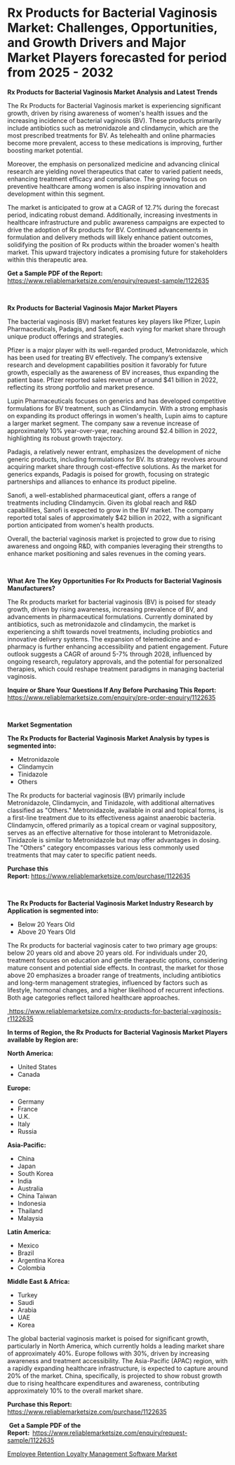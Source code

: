 <p><h1>Rx Products for Bacterial Vaginosis Market: Challenges, Opportunities, and Growth Drivers and Major Market Players forecasted for period from 2025 - 2032</h1></p><p><strong>Rx Products for Bacterial Vaginosis Market Analysis and Latest Trends</strong></p>
<p><p>The Rx Products for Bacterial Vaginosis market is experiencing significant growth, driven by rising awareness of women's health issues and the increasing incidence of bacterial vaginosis (BV). These products primarily include antibiotics such as metronidazole and clindamycin, which are the most prescribed treatments for BV. As telehealth and online pharmacies become more prevalent, access to these medications is improving, further boosting market potential.</p><p>Moreover, the emphasis on personalized medicine and advancing clinical research are yielding novel therapeutics that cater to varied patient needs, enhancing treatment efficacy and compliance. The growing focus on preventive healthcare among women is also inspiring innovation and development within this segment.</p><p>The market is anticipated to grow at a CAGR of 12.7% during the forecast period, indicating robust demand. Additionally, increasing investments in healthcare infrastructure and public awareness campaigns are expected to drive the adoption of Rx products for BV. Continued advancements in formulation and delivery methods will likely enhance patient outcomes, solidifying the position of Rx products within the broader women's health market. This upward trajectory indicates a promising future for stakeholders within this therapeutic area.</p></p>
<p><strong>Get a Sample PDF of the Report:&nbsp;</strong> <a href="https://www.reliablemarketsize.com/enquiry/request-sample/1122635?utm_campaign=3324&utm_medium=2&utm_source=Github&utm_content=ia&utm_term=11032025&utm_id=rx-products-for-bacterial-vaginosis">https://www.reliablemarketsize.com/enquiry/request-sample/1122635</a></p>
<p>&nbsp;</p>
<p><strong>Rx Products for Bacterial Vaginosis Major Market Players</strong></p>
<p><p>The bacterial vaginosis (BV) market features key players like Pfizer, Lupin Pharmaceuticals, Padagis, and Sanofi, each vying for market share through unique product offerings and strategies.</p><p>Pfizer is a major player with its well-regarded product, Metronidazole, which has been used for treating BV effectively. The company’s extensive research and development capabilities position it favorably for future growth, especially as the awareness of BV increases, thus expanding the patient base. Pfizer reported sales revenue of around $41 billion in 2022, reflecting its strong portfolio and market presence.</p><p>Lupin Pharmaceuticals focuses on generics and has developed competitive formulations for BV treatment, such as Clindamycin. With a strong emphasis on expanding its product offerings in women's health, Lupin aims to capture a larger market segment. The company saw a revenue increase of approximately 10% year-over-year, reaching around $2.4 billion in 2022, highlighting its robust growth trajectory.</p><p>Padagis, a relatively newer entrant, emphasizes the development of niche generic products, including formulations for BV. Its strategy revolves around acquiring market share through cost-effective solutions. As the market for generics expands, Padagis is poised for growth, focusing on strategic partnerships and alliances to enhance its product pipeline.</p><p>Sanofi, a well-established pharmaceutical giant, offers a range of treatments including Clindamycin. Given its global reach and R&D capabilities, Sanofi is expected to grow in the BV market. The company reported total sales of approximately $42 billion in 2022, with a significant portion anticipated from women's health products.</p><p>Overall, the bacterial vaginosis market is projected to grow due to rising awareness and ongoing R&D, with companies leveraging their strengths to enhance market positioning and sales revenues in the coming years.</p></p>
<p>&nbsp;</p>
<p><strong>What Are The Key Opportunities For Rx Products for Bacterial Vaginosis Manufacturers?</strong></p>
<p><p>The Rx products market for bacterial vaginosis (BV) is poised for steady growth, driven by rising awareness, increasing prevalence of BV, and advancements in pharmaceutical formulations. Currently dominated by antibiotics, such as metronidazole and clindamycin, the market is experiencing a shift towards novel treatments, including probiotics and innovative delivery systems. The expansion of telemedicine and e-pharmacy is further enhancing accessibility and patient engagement. Future outlook suggests a CAGR of around 5-7% through 2028, influenced by ongoing research, regulatory approvals, and the potential for personalized therapies, which could reshape treatment paradigms in managing bacterial vaginosis.</p></p>
<p><strong>Inquire or Share Your Questions If Any Before Purchasing This Report:</strong> <a href="https://www.reliablemarketsize.com/enquiry/pre-order-enquiry/1122635?utm_campaign=3324&utm_medium=2&utm_source=Github&utm_content=ia&utm_term=11032025&utm_id=rx-products-for-bacterial-vaginosis">https://www.reliablemarketsize.com/enquiry/pre-order-enquiry/1122635</a></p>
<p>&nbsp;</p>
<p><strong>Market Segmentation</strong></p>
<p><strong>The Rx Products for Bacterial Vaginosis Market Analysis by types is segmented into:</strong></p>
<p><ul><li>Metronidazole</li><li>Clindamycin</li><li>Tinidazole</li><li>Others</li></ul></p>
<p><p>The Rx products for bacterial vaginosis (BV) primarily include Metronidazole, Clindamycin, and Tinidazole, with additional alternatives classified as "Others." Metronidazole, available in oral and topical forms, is a first-line treatment due to its effectiveness against anaerobic bacteria. Clindamycin, offered primarily as a topical cream or vaginal suppository, serves as an effective alternative for those intolerant to Metronidazole. Tinidazole is similar to Metronidazole but may offer advantages in dosing. The "Others" category encompasses various less commonly used treatments that may cater to specific patient needs.</p></p>
<p><strong>Purchase this Report:&nbsp;</strong><a href="https://www.reliablemarketsize.com/purchase/1122635?utm_campaign=3324&utm_medium=2&utm_source=Github&utm_content=ia&utm_term=11032025&utm_id=rx-products-for-bacterial-vaginosis">https://www.reliablemarketsize.com/purchase/1122635</a></p>
<p>&nbsp;</p>
<p><strong>The Rx Products for Bacterial Vaginosis Market Industry Research by Application is segmented into:</strong></p>
<p><ul><li>Below 20 Years Old</li><li>Above 20 Years Old</li></ul></p>
<p><p>The Rx products for bacterial vaginosis cater to two primary age groups: below 20 years old and above 20 years old. For individuals under 20, treatment focuses on education and gentle therapeutic options, considering mature consent and potential side effects. In contrast, the market for those above 20 emphasizes a broader range of treatments, including antibiotics and long-term management strategies, influenced by factors such as lifestyle, hormonal changes, and a higher likelihood of recurrent infections. Both age categories reflect tailored healthcare approaches.</p></p>
<p><a href="https://www.reliablemarketsize.com/rx-products-for-bacterial-vaginosis-r1122635?utm_campaign=3324&utm_medium=2&utm_source=Github&utm_content=ia&utm_term=11032025&utm_id=rx-products-for-bacterial-vaginosis">&nbsp;https://www.reliablemarketsize.com/rx-products-for-bacterial-vaginosis-r1122635</a></p>
<p><strong>In terms of Region, the Rx Products for Bacterial Vaginosis Market Players available by Region are:</strong></p>
<p>
    <p> <strong> North America: </strong>
        <ul>
            <li>United States</li>
            <li>Canada</li>
        </ul>
        </p> 
    <p> <strong> Europe: </strong>
        <ul>
            <li>Germany</li>
            <li>France</li>
            <li>U.K.</li>
            <li>Italy</li>
            <li>Russia</li>
        </ul>
        </p> 
    <p> <strong> Asia-Pacific: </strong>
        <ul>
            <li>China</li>
            <li>Japan</li>
            <li>South Korea</li>
            <li>India</li>
            <li>Australia</li>
            <li>China Taiwan</li>
            <li>Indonesia</li>
            <li>Thailand</li>
            <li>Malaysia</li>
        </ul>
        </p> 
    <p> <strong> Latin America: </strong>
        <ul>
            <li>Mexico</li>
            <li>Brazil</li>
            <li>Argentina Korea</li>
            <li>Colombia</li>
        </ul>
        </p> 
    <p> <strong> Middle East & Africa: </strong>
        <ul>
            <li>Turkey</li>
            <li>Saudi</li>
            <li>Arabia</li>
            <li>UAE</li>
            <li>Korea</li>
        </ul>
    </p>
    </p>
<p><p>The global bacterial vaginosis market is poised for significant growth, particularly in North America, which currently holds a leading market share of approximately 40%. Europe follows with 30%, driven by increasing awareness and treatment accessibility. The Asia-Pacific (APAC) region, with a rapidly expanding healthcare infrastructure, is expected to capture around 20% of the market. China, specifically, is projected to show robust growth due to rising healthcare expenditures and awareness, contributing approximately 10% to the overall market share.</p></p>
<p><strong>Purchase this Report: </strong><a href="https://www.reliablemarketsize.com/purchase/1122635?utm_campaign=3324&utm_medium=2&utm_source=Github&utm_content=ia&utm_term=11032025&utm_id=rx-products-for-bacterial-vaginosis">https://www.reliablemarketsize.com/purchase/1122635</a></p>
<p>&nbsp;<strong>Get a Sample PDF of the Report:&nbsp;&nbsp;</strong><a href="https://www.reliablemarketsize.com/enquiry/request-sample/1122635?utm_campaign=3324&utm_medium=2&utm_source=Github&utm_content=ia&utm_term=11032025&utm_id=rx-products-for-bacterial-vaginosis">https://www.reliablemarketsize.com/enquiry/request-sample/1122635</a></p>
<p><strong></strong></p>
<p><p><a href="https://github.com/edriceakeime/Market-Research-Report-List-1/blob/main/employee-retention-loyalty-management-software-market.md?utm_campaign=3324&utm_medium=2&utm_source=Github&utm_content=ia&utm_term=11032025&utm_id=rx-products-for-bacterial-vaginosis">Employee Retention Loyalty Management Software Market</a></p></p>